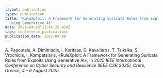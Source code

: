 ```yaml
---
layout: publication
types: publication
title: "RuleXploit: A Framework for Generating Suricata Rules from Exploits
  Using Generative AI"
date: 2025-04-08T11:46:29.424Z
tags: conference_publications
publication_date: 2025-04-08
---
```

<!--StartFragment-->

A. Papoutsis, A. Dimitriadis, I. Koritsas, D. Kavalieros, T. Tsikrika, S. Vrochidis, I. Kompatsiaris, «RuleXploit: A Framework for Generating Suricata Rules from Exploits Using Generative AI», In *2025 IEEE International Conference on Cyber Security and Resilience (IEEE CSR 2025), Crete, Greece, 4 - 6 August 2025.*

<!--EndFragment-->